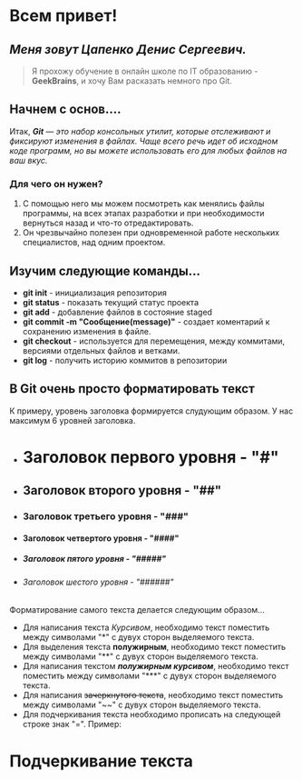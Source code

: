 # **Всем привет!**

## *Меня зовут Цапенко Денис Сергеевич.*

> Я прохожу обучение в онлайн школе по IT образованию - **GeekBrains**, и хочу Вам расказать немного про Git.

## Начнем с основ....

Итак, ***Git*** — *это набор консольных утилит, которые отслеживают и фиксируют изменения в файлах. Чаще всего речь идет об исходном коде программ, но вы можете использовать его для любых файлов на ваш вкус.* 

### Для чего он нужен? 

1. С помощью него мы можем посмотреть как менялись файлы программы, на всех этапах разработки и при необходимости вернуться назад и что-то отредактировать.
2. Он чрезвычайно полезен при одновременной работе нескольких специалистов, над одним проектом.

## Изучим следующие команды...

* **git init** - инициализация репозитория
* **git status** - показать текущий статус проекта
* **git add** - добавление файлов в состояние staged
* **git commit -m "Сообщение(message)"** - создает коментарий к сохранению изменения в файле.
* **git checkout** - используется для перемещения, между коммитами, версиями отдельных файлов и ветками.
* **git log** - получить историю коммитов в репозитории

## В Git очень просто форматировать текст

 К примеру, уровень заголовка формируется слудующим образом. У нас максимум 6 уровней заголовка.
* # Заголовок первого уровня - "#"
* ## Заголовок второго уровня - "##"
* ### Заголовок третьего уровня - "###"
* #### Заголовок четвертого уровня - "####"
* ##### Заголовок пятого уровня - "#####"
* ###### Заголовок шестого уровня - "######"

Форматирование самого текста делается следующим образом...

* Для написания текста *Курсивом*, необходимо текст поместить между символами "*" с дувух сторон выделяемого текста.
* Для выделения текста **полужирным**, необходимо текст поместить между символами "**" с дувух сторон выделяемого текста.
* Для  написания текстом ***полужирным курсивом***, необходимо текст поместить между символами "***" с дувух сторон выделяемого текста.
* Для написания ~~зачеркнутого текста~~, необходимо текст поместить между символами "~~" с дувух сторон выделяемого текста.
* Для подчеркивания текста необходимо прописать на следующей строке знак "=". Пример:

Подчеркивание текста
=


